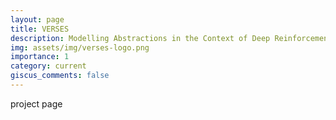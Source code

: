 ```yaml
---
layout: page
title: VERSES
description: Modelling Abstractions in the Context of Deep Reinforcement Learning and Rate-distortion Theory
img: assets/img/verses-logo.png
importance: 1
category: current
giscus_comments: false
---
```

project page
